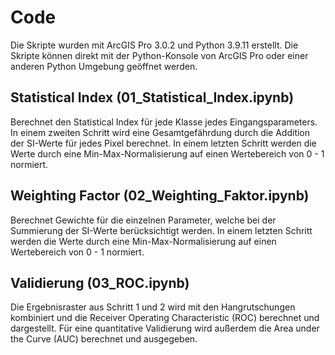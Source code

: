 # Code 
Die Skripte wurden mit ArcGIS Pro 3.0.2 und Python 3.9.11 erstellt. Die Skripte können direkt mit der Python-Konsole von ArcGIS Pro oder einer anderen Python Umgebung geöffnet werden.
## Statistical Index (01_Statistical_Index.ipynb)
Berechnet den Statistical Index für jede Klasse jedes Eingangsparameters. In einem zweiten Schritt wird eine Gesamtgefährdung durch die Addition der SI-Werte für jedes Pixel berechnet. In einem letzten Schritt werden die Werte durch eine Min-Max-Normalisierung auf einen Wertebereich von 0 - 1 normiert. 
## Weighting Factor (02_Weighting_Faktor.ipynb)
Berechnet Gewichte für die einzelnen Parameter, welche bei der Summierung der SI-Werte berücksichtigt werden. In einem letzten Schritt werden die Werte durch eine Min-Max-Normalisierung auf einen Wertebereich von 0 - 1 normiert.
## Validierung (03_ROC.ipynb)
Die Ergebnisraster aus Schritt 1 und 2 wird mit den Hangrutschungen kombiniert und die Receiver Operating Characteristic (ROC) berechnet und dargestellt. Für eine quantitative Validierung wird außerdem die Area under the Curve (AUC) berechnet und ausgegeben. 
